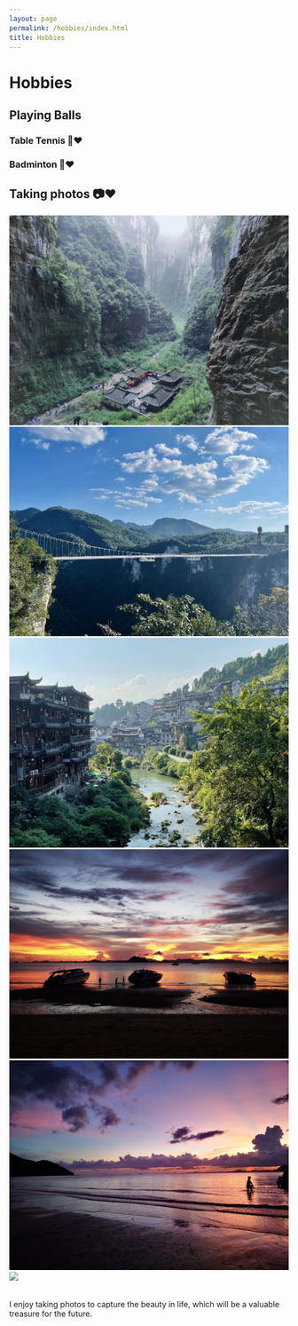```yaml
---
layout: page
permalink: /hobbies/index.html
title: Hobbies
---
```


# Hobbies

## Playing Balls
### Table Tennis 🏓❤️

### Badminton 🏸❤️

## Taking photos 📷❤️
<div class="third">
<img src="/images/photo1.jpg">
<img src="/images/photo4.jpg">
<img src="/images/photo5.jpg">
</div>

<div class="third">
<img src="/images/photo8.jpg">
<img src="/images/photo6.jpg">
<img src="/images/photo7.jpg">
</div>

<br>I enjoy taking photos to capture the beauty in life, which will be a valuable treasure for the future.


